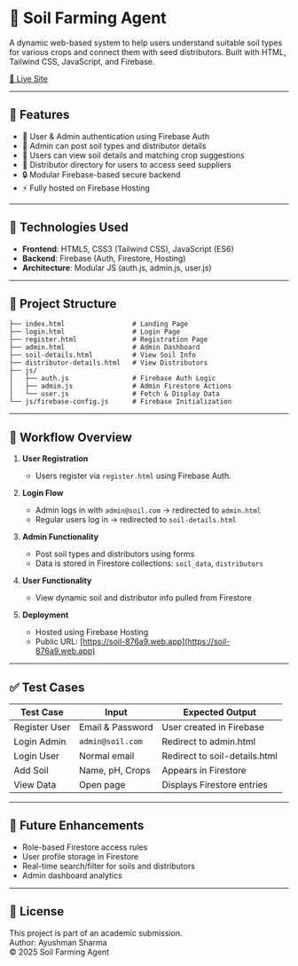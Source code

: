 # 🌱 Soil Farming Agent

A dynamic web-based system to help users understand suitable soil types for various crops and connect them with seed distributors. Built with HTML, Tailwind CSS, JavaScript, and Firebase.

[🔗 Live Site](https://soil-876a9.web.app)

---

## 📌 Features

- 👥 User & Admin authentication using Firebase Auth
- 📝 Admin can post soil types and distributor details
- 🌾 Users can view soil details and matching crop suggestions
- 🚚 Distributor directory for users to access seed suppliers
- 🔒 Modular Firebase-based secure backend
- ⚡ Fully hosted on Firebase Hosting

---

## 🧱 Technologies Used

- **Frontend**: HTML5, CSS3 (Tailwind CSS), JavaScript (ES6)
- **Backend**: Firebase (Auth, Firestore, Hosting)
- **Architecture**: Modular JS (auth.js, admin.js, user.js)

---

## 📁 Project Structure

```
├── index.html                 # Landing Page
├── login.html                 # Login Page
├── register.html              # Registration Page
├── admin.html                 # Admin Dashboard
├── soil-details.html          # View Soil Info
├── distributor-details.html   # View Distributors
├── js/
│   ├── auth.js                # Firebase Auth Logic
│   ├── admin.js               # Admin Firestore Actions
│   └── user.js                # Fetch & Display Data
└── js/firebase-config.js      # Firebase Initialization
```

---

## 🔁 Workflow Overview

1. **User Registration**  
   - Users register via `register.html` using Firebase Auth.

2. **Login Flow**  
   - Admin logs in with `admin@soil.com` → redirected to `admin.html`  
   - Regular users log in → redirected to `soil-details.html`

3. **Admin Functionality**  
   - Post soil types and distributors using forms  
   - Data is stored in Firestore collections: `soil_data`, `distributors`

4. **User Functionality**  
   - View dynamic soil and distributor info pulled from Firestore

5. **Deployment**  
   - Hosted using Firebase Hosting  
   - Public URL: [https://soil-876a9.web.app](https://soil-876a9.web.app)

---

## ✅ Test Cases

| Test Case | Input | Expected Output |
|-----------|-------|------------------|
| Register User | Email & Password | User created in Firebase |
| Login Admin | `admin@soil.com` | Redirect to admin.html |
| Login User | Normal email | Redirect to soil-details.html |
| Add Soil | Name, pH, Crops | Appears in Firestore |
| View Data | Open page | Displays Firestore entries |

---

## 🧠 Future Enhancements

- Role-based Firestore access rules
- User profile storage in Firestore
- Real-time search/filter for soils and distributors
- Admin dashboard analytics

---

## 🧾 License

This project is part of an academic submission.  
Author: Ayushman Sharma  
© 2025 Soil Farming Agent
